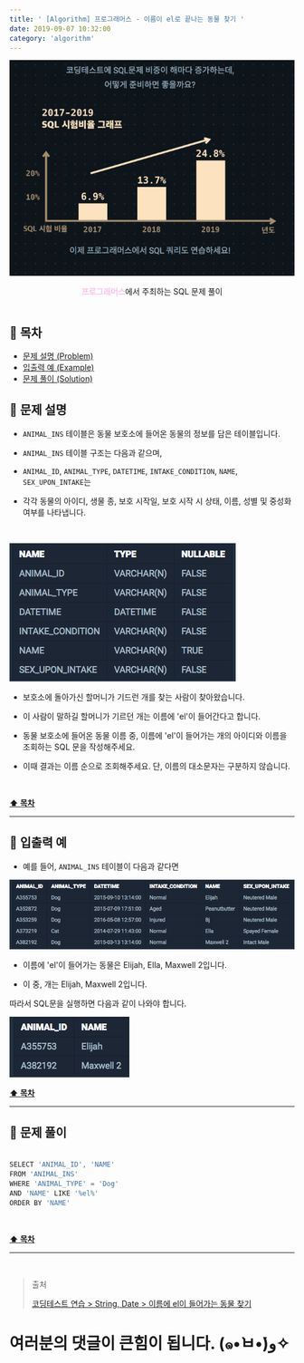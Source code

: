 ```yaml
---
title: ' [Algorithm] 프로그래머스 - 이름이 el로 끝나는 동물 찾기 '
date: 2019-09-07 10:32:00
category: 'algorithm'
---
```


![](../../../../../assets/algorithm/programmers/sql/programmers.sql.logo.png)

<center><strong style="color:#fbc2eb">프로그래머스</strong>에서 주최하는 SQL 문제 풀이</center>

<br />

## **💎 목차**
  * [문제 설명 (Problem)](#-문제-설명)
  * [입출력 예 (Example)](#-입출력-예)
  * [문제 풀이 (Solution)](#-문제-풀이)

## **📕 문제 설명**

- `ANIMAL_INS` 테이블은 동물 보호소에 들어온 동물의 정보를 담은 테이블입니다.

- `ANIMAL_INS` 테이블 구조는 다음과 같으며,

- `ANIMAL_ID`, `ANIMAL_TYPE`, `DATETIME`, `INTAKE_CONDITION`, `NAME`, `SEX_UPON_INTAKE`는

- 각각 동물의 아이디, 생물 종, 보호 시작일, 보호 시작 시 상태, 이름, 성별 및 중성화 여부를 나타냅니다.

<br />

![](../../../../../assets/algorithm/programmers/sql/programmers.sql.table.png)
<br />

- 보호소에 돌아가신 할머니가 기드런 개를 찾는 사람이 찾아왔습니다.

- 이 사람이 말하길 할머니가 기르던 개는 이름에 'el'이 들어간다고 합니다.

- 동물 보호소에 들어온 동물 이름 중, 이름에 'el'이 들어가는 개의 아이디와 이름을 조회하는 SQL 문을 작성해주세요.

- 이때 결과는 이름 순으로 조회해주세요. 단, 이름의 대소문자는 구분하지 않습니다.

<br />

**[⬆ 목차](#-목차)**

---

## **📙 입출력 예**

- 예를 들어, `ANIMAL_INS` 테이블이 다음과 같다면

![](../../../../../assets/algorithm/programmers/sql/programmers.sql.14-1.example.png)
<br />

- 이름에 'el'이 들어가는 동물은 Elijah, Ella, Maxwell 2입니다.

- 이 중, 개는 Elijah, Maxwell 2입니다.

따라서 SQL문을 실행하면 다음과 같이 나와야 합니다.

![](../../../../../assets/algorithm/programmers/sql/programmers.sql.14-2.example.png)
<br />

**[⬆ 목차](#-목차)**

---

## **📘 문제 풀이**

```js

SELECT 'ANIMAL_ID', 'NAME'
FROM 'ANIMAL_INS'
WHERE 'ANIMAL_TYPE' = 'Dog'
AND 'NAME' LIKE '%el%'
ORDER BY 'NAME'

```

<br />

**[⬆ 목차](#-목차)**

---

<br />

> 출처
>
> <a href="https://programmers.co.kr/learn/courses/30/lessons/59047" target="_blank">코딩테스트 연습 > String, Date > 이름에 el이 들어가는 동물 찾기</a>

# 여러분의 댓글이 큰힘이 됩니다. (๑•̀ㅂ•́)و✧
